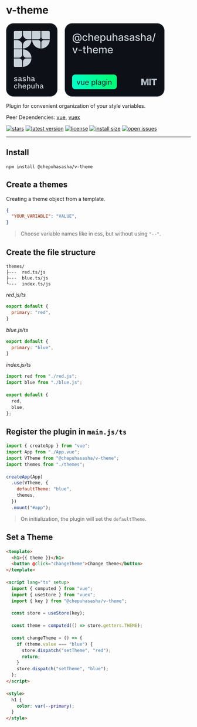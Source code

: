 # v-theme

![header](./assets/HEADER.svg)

Plugin for convenient organization of your style variables.

Peer Dependencies: [vue](https://vuejs.org/), [vuex](https://vuex.vuejs.org/)

[![stars](https://badgen.net/github/stars/chepuhasasha/v-theme)](https://github.com/chepuhasasha/v-theme)
[![latest version](https://badgen.net/npm/v/@chepuhasasha/v-theme)](https://github.com/chepuhasasha/v-theme)
[![license](https://badgen.net/github/license/chepuhasasha/v-theme?color=cyan)](https://github.com/chepuhasasha/v-theme/blob/main/LICENSE)
[![install size](https://badgen.net/packagephobia/install/@chepuhasasha/v-theme?label=npm+install)](https://packagephobia.now.sh/result?p=@chepuhasasha/v-theme)
[![open issues](https://badgen.net/github/open-issues/chepuhasasha/v-theme?label=issues)](https://github.com/chepuhasasha/v-lang/issues)

---

## Install

```
npm install @chepuhasasha/v-theme
```

## Сreate a themes

Creating a theme object from a template.

```json
{
  "YOUR_VARIABLE": "VALUE",
}
```

> Choose variable names like in css, but without using `"--"`.

## Create the file structure

```
themes/
├---  red.ts/js
├---  blue.ts/js
└---  index.ts/js
```

_red.js/ts_

```js
export default {
  primary: "red",
}
```

_blue.js/ts_

```js
export default {
  primary: "blue",
}
```

_index.js/ts_

```js
import red from "./red.js";
import blue from "./blue.js";

export default {
  red,
  blue,
};
```

## Register the plugin in `main.js/ts`

```js
import { createApp } from "vue";
import App from "./App.vue";
import VTheme from "@chepuhasasha/v-theme";
import themes from "./themes";

createApp(App)
  .use(VTheme, {
    defaultTheme: "blue",
    themes,
  })
  .mount("#app");
```

> On initialization, the plugin will set the `defaultTheme`.

## Set a Theme

```html
<template>
  <h1>{{ theme }}</h1>
  <button @click="changeTheme">Change theme</button>
</template>

<script lang="ts" setup>
  import { computed } from "vue";
  import { useStore } from "vuex";
  import { key } from "@chepuhasasha/v-theme";

  const store = useStore(key);

  const theme = computed(() => store.getters.THEME);

  const changeTheme = () => {
    if (theme.value === "blue") {
      store.dispatch("setTheme", "red");
      return;
    }
    store.dispatch("setTheme", "blue");
  };
</script>

<style>
  h1 {
    color: var(--primary);
  }
</style>
```
